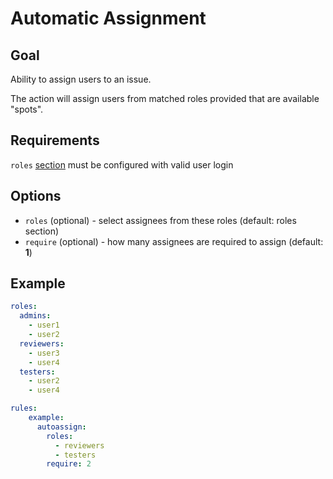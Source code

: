 # Automatic Assignment 

## Goal

Ability to assign users to an issue.

The action will assign users from matched roles provided that are available "spots". 

## Requirements

`roles` [section](../../../../docs/roles.md) must be configured with valid user login

## Options

- `roles` (optional) - select assignees from these roles (default: roles section)
- `require` (optional) - how many assignees are required to assign (default: **1**)

## Example
```yaml
roles:
  admins:
    - user1
    - user2
  reviewers:
    - user3
    - user4
  testers:
    - user2
    - user4

rules:
    example:
      autoassign:
        roles:
          - reviewers
          - testers
        require: 2
```